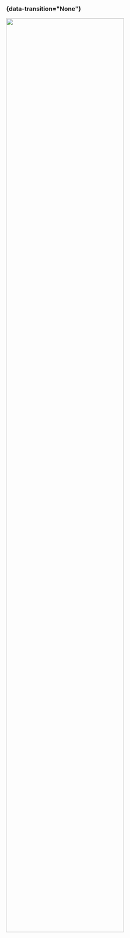 ### {data-transition="None"}

<img src="../_ai/diagrams/Sahe_tchadensis.jpg" width="80%" align="center" width="70%" style="background:none; border:none; box-shadow:none;">
